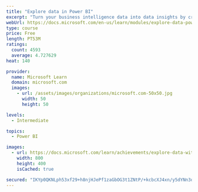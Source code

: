 ```yaml
---
title: "Explore data in Power BI"
excerpt: "Turn your business intelligence data into data insights by creating and configuring Power BI dashboards."
webUrl: https://docs.microsoft.com/en-us/learn/modules/explore-data-power-bi/
type: course
price: Free
length: PT53M
ratings:
  count: 4593
  average: 4.727629
heat: 140

provider:
  name: Microsoft Learn
  domain: microsoft.com
  images:
    - url: /assets/images/organizations/microsoft.com-50x50.jpg
      width: 50
      height: 50

levels:
  - Intermediate

topics:
  - Power BI

images:
  - url: https://docs.microsoft.com/learn/achievements/explore-data-with-power-bi-desktop-social.png
    width: 800
    height: 400
    isCached: true

secured: "IKYp0QKNLph53xf29+h8njHJePf1zaGbOG3t1ZNtP/+kcbcXJ4xn/y5dYNn3qA2xxdLsXrb0zBL1JMw52lyeMo0DMxeHLdFcnJr08Ey740q3lWpJRferHNoIAW8e0mLC6beQMaVdZPXtxhHB/hqV1xKK5efLcl8uxG++a6pTRIJcCvJNsivB2QkVPYVZrUITmzMJK8i1SUE8A8vweQlqGhLHIpJ2oFnfukhKRPidZRqd5KoD//mY9YCOypBMohHEmXkCU74SJQFqAYWVvRwg0g8jCEKVoWtKaYdusjEdheyJug+c+quDClSqKjhg2gu8lztnfgsl06CVfdDU/v/daUa1KMZxRiQN40EcJLzemthgONYSRqW2Kzxm8yM/w91aXHbvfBt1SfD3Cfan5EpH2X763rbXGsdDhElWLdEwiYU=;gf9dsCbZR4c2hgDgLJVbeg=="
---
```


